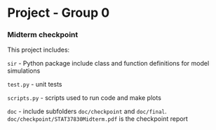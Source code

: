 # Project - Group 0

### Midterm checkpoint

This project includes:

`sir` - Python package include class and function definitions for model simulations

`test.py` - unit tests

`scripts.py` - scripts used to run code and make plots

`doc` - include subfolders `doc/checkpoint` and `doc/final`. `doc/checkpoint/STAT37830Midterm.pdf` is the checkpoint report 

